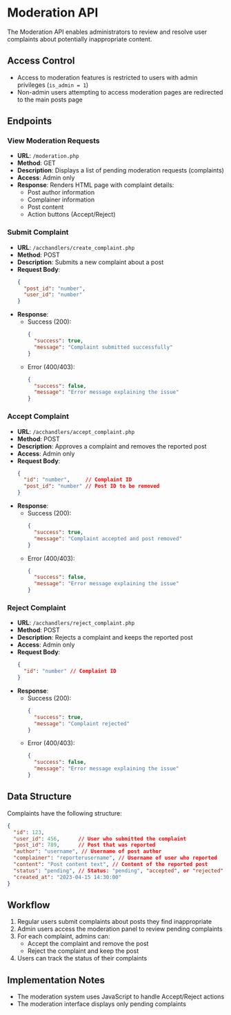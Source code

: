 # Moderation API

The Moderation API enables administrators to review and resolve user complaints about potentially inappropriate content.

## Access Control

- Access to moderation features is restricted to users with admin privileges (`is_admin = 1`)
- Non-admin users attempting to access moderation pages are redirected to the main posts page

## Endpoints

### View Moderation Requests
- **URL**: `/moderation.php`
- **Method**: GET
- **Description**: Displays a list of pending moderation requests (complaints)
- **Access**: Admin only
- **Response**: Renders HTML page with complaint details:
    - Post author information
    - Complainer information
    - Post content
    - Action buttons (Accept/Reject)

### Submit Complaint
- **URL**: `/acchandlers/create_complaint.php`
- **Method**: POST
- **Description**: Submits a new complaint about a post
- **Request Body**:
  ```json
  {
    "post_id": "number",
    "user_id": "number"
  }
  ```
- **Response**:
    - Success (200):
      ```json
      {
        "success": true,
        "message": "Complaint submitted successfully"
      }
      ```
    - Error (400/403):
      ```json
      {
        "success": false,
        "message": "Error message explaining the issue"
      }
      ```

### Accept Complaint
- **URL**: `/acchandlers/accept_complaint.php`
- **Method**: POST
- **Description**: Approves a complaint and removes the reported post
- **Access**: Admin only
- **Request Body**:
  ```json
  {
    "id": "number",     // Complaint ID
    "post_id": "number" // Post ID to be removed
  }
  ```
- **Response**:
    - Success (200):
      ```json
      {
        "success": true,
        "message": "Complaint accepted and post removed"
      }
      ```
    - Error (400/403):
      ```json
      {
        "success": false,
        "message": "Error message explaining the issue" 
      }
      ```

### Reject Complaint
- **URL**: `/acchandlers/reject_complaint.php`
- **Method**: POST
- **Description**: Rejects a complaint and keeps the reported post
- **Access**: Admin only
- **Request Body**:
  ```json
  {
    "id": "number" // Complaint ID
  }
  ```
- **Response**:
    - Success (200):
      ```json
      {
        "success": true,
        "message": "Complaint rejected"
      }
      ```
    - Error (400/403):
      ```json
      {
        "success": false,
        "message": "Error message explaining the issue"
      }
      ```

## Data Structure

Complaints have the following structure:

```json
{
  "id": 123,
  "user_id": 456,      // User who submitted the complaint
  "post_id": 789,      // Post that was reported
  "author": "username", // Username of post author
  "complainer": "reporterusername", // Username of user who reported
  "content": "Post content text", // Content of the reported post
  "status": "pending", // Status: "pending", "accepted", or "rejected"
  "created_at": "2023-04-15 14:30:00"
}
```

## Workflow

1. Regular users submit complaints about posts they find inappropriate
2. Admin users access the moderation panel to review pending complaints
3. For each complaint, admins can:
    - Accept the complaint and remove the post
    - Reject the complaint and keep the post
4. Users can track the status of their complaints

## Implementation Notes

- The moderation system uses JavaScript to handle Accept/Reject actions
- The moderation interface displays only pending complaints